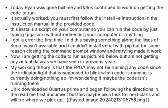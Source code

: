 - Today Ryan was gone but me and Ulrik continued to work on getting the code to run.
- It actually worked. you must first follow the install -e instruction in the instruction manual in the provided code. 
- this installs a script on your computer so you can run the code by just typing fpga-ccu without redirecting your computer or anything
- I got a error the first time i did this saying something along the lines of Serial wasn't available and i couldn't install serial with pip but for some reason closing the command prompt window and retrying made it work.
- Now i am getting the code to run as pictured below but am not getting any actual data as we have seen in previous years.
- My working theory is that the FPGA may not be running any code since the indicator light that is supposed to blink when code is running is currently doing nothing so I'm wondering if maybe the code isn't running there
- Ulrik downloaded Quartus prime and began following the directions in the read me first document but this maybe be a task for next class and will be where we pick up. ![[Pasted image 20240213105758.png]]